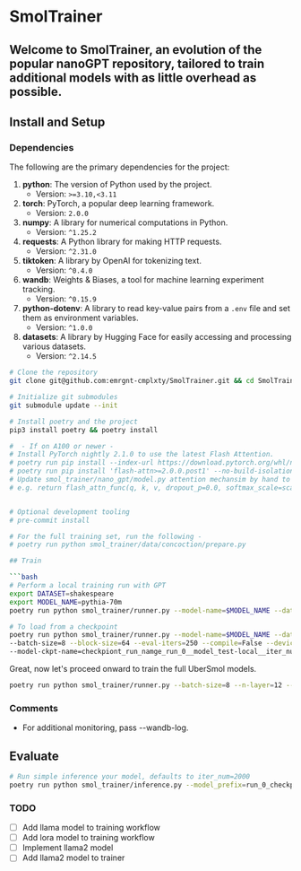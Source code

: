 # SmolTrainer

Welcome to SmolTrainer, an evolution of the popular nanoGPT repository, tailored to train additional models with as little overhead as possible.
---

## Install and Setup

### Dependencies

The following are the primary dependencies for the project:

1. **python**: The version of Python used by the project.
   - Version: `>=3.10,<3.11`
2. **torch**: PyTorch, a popular deep learning framework.
   - Version: `2.0.0`
3. **numpy**: A library for numerical computations in Python.
   - Version: `^1.25.2`
4. **requests**: A Python library for making HTTP requests.
   - Version: `^2.31.0`
5. **tiktoken**: A library by OpenAI for tokenizing text.
   - Version: `^0.4.0`
6. **wandb**: Weights & Biases, a tool for machine learning experiment tracking.
   - Version: `^0.15.9`
7. **python-dotenv**: A library to read key-value pairs from a `.env` file and set them as environment variables.
   - Version: `^1.0.0`
8. **datasets**: A library by Hugging Face for easily accessing and processing various datasets.
   - Version: `^2.14.5`

```bash
# Clone the repository
git clone git@github.com:emrgnt-cmplxty/SmolTrainer.git && cd SmolTrainer

# Initialize git submodules
git submodule update --init

# Install poetry and the project
pip3 install poetry && poetry install

#  - If on A100 or newer - 
# Install PyTorch nightly 2.1.0 to use the latest Flash Attention.
# poetry run pip install --index-url https://download.pytorch.org/whl/nightly/cu118 --pre 'torch>=2.1.0dev'
# poetry run pip install 'flash-attn>=2.0.0.post1' --no-build-isolation
# Update smol_trainer/nano_gpt/model.py attention mechansim by hand to use flash_attn
# e.g. return flash_attn_func(q, k, v, dropout_p=0.0, softmax_scale=scale, causal=True)


# Optional development tooling
# pre-commit install

# For the full training set, run the following -
# poetry run python smol_trainer/data/concoction/prepare.py

## Train

```bash
# Perform a local training run with GPT
export DATASET=shakespeare
export MODEL_NAME=pythia-70m
poetry run python smol_trainer/runner.py --model-name=$MODEL_NAME --dataset=$DATASET --batch-size=8 --block-size=64 --eval-iters=250 --compile=False --device=cpu 

# To load from a checkpoint
poetry run python smol_trainer/runner.py --model-name=$MODEL_NAME --dataset=$DATASET \
--batch-size=8 --block-size=64 --eval-iters=250 --compile=False --device=cpu \ 
--model-ckpt-name=checkpiont_run_namge_run_0__model_test-local__iter_num_8.pt

```

Great, now let's proceed onward to train the full UberSmol models.

```bash
poetry run python smol_trainer/runner.py --batch-size=8 --n-layer=12 --n-head=12 --n-embd=768 --dataset=concoction  --gradient-accumulation-steps=40 --wandb-log --eval-iters=250
```

### Comments

* For additional monitoring, pass --wandb-log.

## Evaluate

```bash
# Run simple inference your model, defaults to iter_num=2000
poetry run python smol_trainer/inference.py --model_prefix=run_0_checkpoint__mode_moe__n_layer_12__n_head_4__n_embd_128__n_experts_8__top_k_experts_8
```

### TODO

- [ ] Add llama model to training workflow
- [ ] Add lora model to training workflow
- [ ] Implement llama2 model
- [ ] Add llama2 model to trainer
